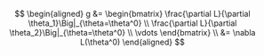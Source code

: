 $$
\begin{aligned}
g &= 
\begin{bmatrix} 
\frac{\partial L}{\partial \theta_1}\Big|_{\theta=\theta^0} \\
\frac{\partial L}{\partial \theta_2}\Big|_{\theta=\theta^0} \\
\vdots
\end{bmatrix} \\
&= \nabla L(\theta^0)
\end{aligned}
$$
